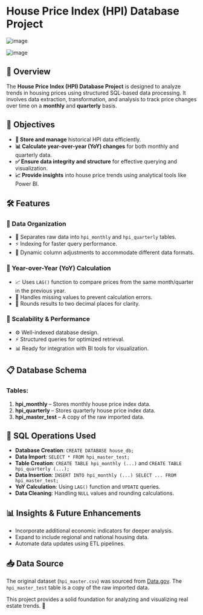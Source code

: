 # House Price Index (HPI) Database Project

![image](https://github.com/user-attachments/assets/3e60fec9-9ea0-4c43-810a-39ddc6d7b02c)


![image](https://github.com/user-attachments/assets/941dc1c1-9d1a-49fb-856b-33c26fc13bc3)


## 📌 Overview
The **House Price Index (HPI) Database Project** is designed to analyze trends in housing prices using structured SQL-based data processing. It involves data extraction, transformation, and analysis to track price changes over time on a **monthly** and **quarterly** basis.

## 🎯 Objectives
- **📂 Store and manage** historical HPI data efficiently.
- **📊 Calculate year-over-year (YoY) changes** for both monthly and quarterly data.
- **✅ Ensure data integrity and structure** for effective querying and visualization.
- **📈 Provide insights** into house price trends using analytical tools like Power BI.

## 🛠️ Features
### 🔹 Data Organization
- 📌 Separates raw data into `hpi_monthly` and `hpi_quarterly` tables.
- ⚡ Indexing for faster query performance.
- 🔄 Dynamic column adjustments to accommodate different data formats.

### 🔹 Year-over-Year (YoY) Calculation
- 📈 Uses `LAG()` function to compare prices from the same month/quarter in the previous year.
- 🚀 Handles missing values to prevent calculation errors.
- 🎯 Rounds results to two decimal places for clarity.

### 🔹 Scalability & Performance
- ⚙️ Well-indexed database design.
- ⚡ Structured queries for optimized retrieval.
- 📊 Ready for integration with BI tools for visualization.

## 📋 Database Schema
### Tables:
1. **hpi_monthly** – Stores monthly house price index data.
2. **hpi_quarterly** – Stores quarterly house price index data.
3. **hpi_master_test** – A copy of the raw imported data.

## 📌 SQL Operations Used
- **Database Creation**: `CREATE DATABASE house_db;`
- **Data Import**: `SELECT * FROM hpi_master_test;`
- **Table Creation**: `CREATE TABLE hpi_monthly (...)` and `CREATE TABLE hpi_quarterly (...);`
- **Data Insertion**: `INSERT INTO hpi_monthly (...) SELECT ... FROM hpi_master_test;`
- **YoY Calculation**: Using `LAG()` function and `UPDATE` queries.
- **Data Cleaning**: Handling `NULL` values and rounding calculations.

## 📊 Insights & Future Enhancements
- Incorporate additional economic indicators for deeper analysis.
- Expand to include regional and national housing data.
- Automate data updates using ETL pipelines.

## 📥 Data Source
The original dataset (`hpi_master.csv`) was sourced from [Data.gov](https://data.gov/). The `hpi_master_test` table is a copy of the raw imported data.

This project provides a solid foundation for analyzing and visualizing real estate trends. 🚀


